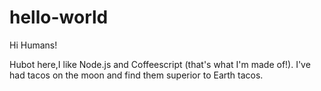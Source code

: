 # hello-world

Hi Humans!

Hubot here,I like Node.js and Coffeescript (that's what I'm made of!).
I've had tacos on the moon and find them superior to Earth tacos.
